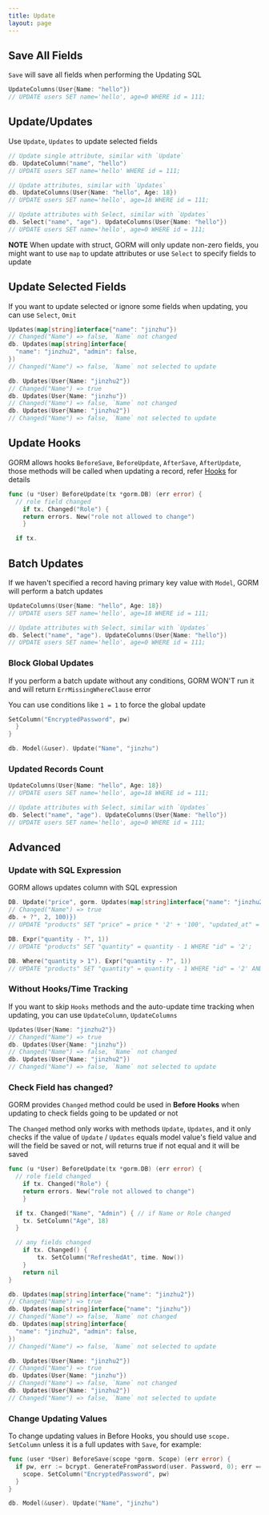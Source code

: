 ```yaml
---
title: Update
layout: page
---
```


## Save All Fields

`Save` will save all fields when performing the Updating SQL

```go
UpdateColumns(User{Name: "hello"})
// UPDATE users SET name='hello', age=0 WHERE id = 111;
```

## Update/Updates

Use `Update`, `Updates` to update selected fields

```go
// Update single attribute, similar with `Update`
db. UpdateColumn("name", "hello")
// UPDATE users SET name='hello' WHERE id = 111;

// Update attributes, similar with `Updates`
db. UpdateColumns(User{Name: "hello", Age: 18})
// UPDATE users SET name='hello', age=18 WHERE id = 111;

// Update attributes with Select, similar with `Updates`
db. Select("name", "age"). UpdateColumns(User{Name: "hello"})
// UPDATE users SET name='hello', age=0 WHERE id = 111;
```

**NOTE** When update with struct, GORM will only update non-zero fields, you might want to use `map` to update attributes or use `Select` to specify fields to update

## Update Selected Fields

If you want to update selected or ignore some fields when updating, you can use `Select`, `Omit`

```go
Updates(map[string]interface{"name": "jinzhu"})
// Changed("Name") => false, `Name` not changed
db. Updates(map[string]interface{
  "name": "jinzhu2", "admin": false,
})
// Changed("Name") => false, `Name` not selected to update

db. Updates(User{Name: "jinzhu2"})
// Changed("Name") => true
db. Updates(User{Name: "jinzhu"})
// Changed("Name") => false, `Name` not changed
db. Updates(User{Name: "jinzhu2"})
// Changed("Name") => false, `Name` not selected to update
```

## Update Hooks

GORM allows hooks `BeforeSave`, `BeforeUpdate`, `AfterSave`, `AfterUpdate`, those methods will be called when updating a record, refer [Hooks](hooks.html) for details

```go
func (u *User) BeforeUpdate(tx *gorm.DB) (err error) {
  // role field changed
    if tx. Changed("Role") {
    return errors. New("role not allowed to change")
    }

  if tx.
```

## Batch Updates

If we haven't specified a record having primary key value with `Model`, GORM will perform a batch updates

```go
UpdateColumns(User{Name: "hello", Age: 18})
// UPDATE users SET name='hello', age=18 WHERE id = 111;

// Update attributes with Select, similar with `Updates`
db. Select("name", "age"). UpdateColumns(User{Name: "hello"})
// UPDATE users SET name='hello', age=0 WHERE id = 111;
```

### Block Global Updates

If you perform a batch update without any conditions, GORM WON'T run it and will return `ErrMissingWhereClause` error

You can use conditions like `1 = 1` to force the global update

```go
SetColumn("EncryptedPassword", pw)
  }
}

db. Model(&user). Update("Name", "jinzhu")
```

### Updated Records Count

```go
UpdateColumns(User{Name: "hello", Age: 18})
// UPDATE users SET name='hello', age=18 WHERE id = 111;

// Update attributes with Select, similar with `Updates`
db. Select("name", "age"). UpdateColumns(User{Name: "hello"})
// UPDATE users SET name='hello', age=0 WHERE id = 111;
```

## Advanced

### Update with SQL Expression

GORM allows updates column with SQL expression

```go
DB. Update("price", gorm. Updates(map[string]interface{"name": "jinzhu2"})
// Changed("Name") => true
db. + ?", 2, 100)})
// UPDATE "products" SET "price" = price * '2' + '100', "updated_at" = '2013-11-17 21:34:10' WHERE "id" = '2';

DB. Expr("quantity - ?", 1))
// UPDATE "products" SET "quantity" = quantity - 1 WHERE "id" = '2';

DB. Where("quantity > 1"). Expr("quantity - ?", 1))
// UPDATE "products" SET "quantity" = quantity - 1 WHERE "id" = '2' AND quantity > 1;
```

### Without Hooks/Time Tracking

If you want to skip `Hooks` methods and the auto-update time tracking when updating, you can use `UpdateColumn`, `UpdateColumns`

```go
Updates(User{Name: "jinzhu2"})
// Changed("Name") => true
db. Updates(User{Name: "jinzhu"})
// Changed("Name") => false, `Name` not changed
db. Updates(User{Name: "jinzhu2"})
// Changed("Name") => false, `Name` not selected to update
```

### Check Field has changed?

GORM provides `Changed` method could be used in **Before Hooks** when updating to check fields going to be updated or not

The `Changed` method only works with methods `Update`, `Updates`, and it only checks if the value of `Update` / `Updates` equals model value's field value and will the field be saved or not, will returns true if not equal and it will be saved

```go
func (u *User) BeforeUpdate(tx *gorm.DB) (err error) {
  // role field changed
    if tx. Changed("Role") {
    return errors. New("role not allowed to change")
    }

  if tx. Changed("Name", "Admin") { // if Name or Role changed
    tx. SetColumn("Age", 18)
  }

  // any fields changed
    if tx. Changed() {
        tx. SetColumn("RefreshedAt", time. Now())
    }
    return nil
}

db. Updates(map[string]interface{"name": "jinzhu2"})
// Changed("Name") => true
db. Updates(map[string]interface{"name": "jinzhu"})
// Changed("Name") => false, `Name` not changed
db. Updates(map[string]interface{
  "name": "jinzhu2", "admin": false,
})
// Changed("Name") => false, `Name` not selected to update

db. Updates(User{Name: "jinzhu2"})
// Changed("Name") => true
db. Updates(User{Name: "jinzhu"})
// Changed("Name") => false, `Name` not changed
db. Updates(User{Name: "jinzhu2"})
// Changed("Name") => false, `Name` not selected to update
```

### Change Updating Values

To change updating values in Before Hooks, you should use `scope. SetColumn` unless it is a full updates with `Save`, for example:

```go
func (user *User) BeforeSave(scope *gorm. Scope) (err error) {
  if pw, err := bcrypt. GenerateFromPassword(user. Password, 0); err == nil {
    scope. SetColumn("EncryptedPassword", pw)
  }
}

db. Model(&user). Update("Name", "jinzhu")
```
